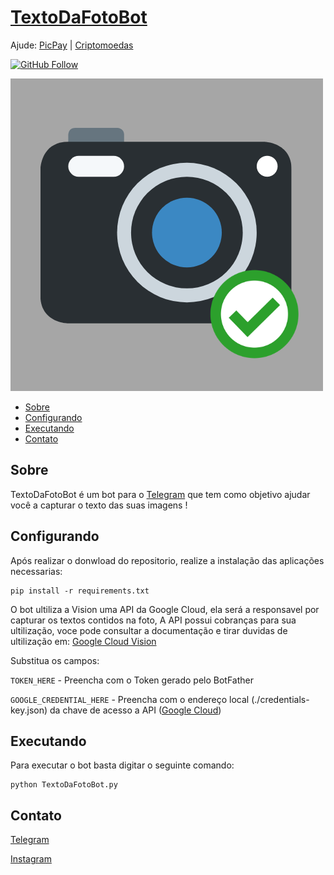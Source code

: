 # [TextoDaFotoBot](https://t.me/TextoDaFotoBot) 

Ajude:
[PicPay](http://bit.ly/2YZnGqN) | 
[Criptomoedas](http://bit.ly/2ZV2ljB)

[![GitHub Follow](https://img.shields.io/github/followers/johwconst?style=social)](https://github.com/johwconst/)

![Rastreiobot](https://github.com/johwconst/TextoDaFotoBot/blob/master/TextoDaFotoBot.png)

* [Sobre](#sobre)
* [Configurando](#configurando)
* [Executando](#executando)
* [Contato](#contato)

## Sobre

TextoDaFotoBot é um bot para o [Telegram](http://telegram.org) que tem como objetivo ajudar você a capturar o texto
das suas imagens !



## Configurando

Após realizar o donwload do repositorio, realize a instalação das aplicações necessarias:

```
pip install -r requirements.txt
```

O bot ultiliza a Vision uma API da Google Cloud, ela será a responsavel por capturar os textos contidos na foto, A API possui cobranças para sua ultilização, voce pode consultar a documentação e tirar duvidas de ultilização em: [Google Cloud Vision](https://cloud.google.com/vision/docs/)

Substitua os campos: 

`TOKEN_HERE` - Preencha com o Token gerado pelo BotFather

`GOOGLE_CREDENTIAL_HERE` - Preencha com o endereço local (./credentials-key.json) da chave de acesso a API ([Google Cloud](https://console.cloud.google.com/))


## Executando

Para executar o bot basta digitar o seguinte comando:

```
python TextoDaFotoBot.py
```


## Contato

[Telegram](https://telegram.me/johwconst)

[Instagram](https://instagram.com/johwconst)
